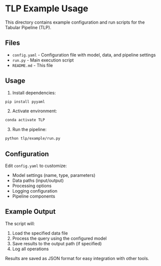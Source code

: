 # TLP Example Usage

This directory contains example configuration and run scripts for the Tabular Pipeline (TLP).

## Files

- `config.yaml` - Configuration file with model, data, and pipeline settings
- `run.py` - Main execution script
- `README.md` - This file

## Usage

1. Install dependencies:
```bash
pip install pyyaml
```

2. Activate environment:
```bash
conda activate TLP
```

3. Run the pipeline:
```bash
python tlp/example/run.py
```

## Configuration

Edit `config.yaml` to customize:
- Model settings (name, type, parameters)
- Data paths (input/output)
- Processing options
- Logging configuration
- Pipeline components

## Example Output

The script will:
1. Load the specified data file
2. Process the query using the configured model
3. Save results to the output path (if specified)
4. Log all operations

Results are saved as JSON format for easy integration with other tools.